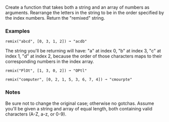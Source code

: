 Create a function that takes both a string and an array of numbers as arguments. Rearrange the letters in the string to be in the order specified by the index numbers. Return the "remixed" string.


### Examples ###
    remix("abcd", [0, 3, 1, 2]) ➞ "acdb"

The string you'll be returning will have: "a" at index 0, "b" at index 3, "c" at index 1, "d" at index 2, because the order of those characters maps to their corresponding numbers in the index array.

    remix("PlOt", [1, 3, 0, 2]) ➞ "OPtl"

    remix("computer", [0, 2, 1, 5, 3, 6, 7, 4]) ➞ "cmourpte"


### Notes ###
Be sure not to change the original case; otherwise no gotchas. Assume you'll be given a string and array of equal length, both containing valid characters (A-Z, a-z, or 0-9).
